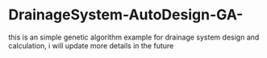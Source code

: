 # DrainageSystem-AutoDesign-GA-
this is an simple genetic algorithm example for drainage system design and calculation, i will update more details in the future
